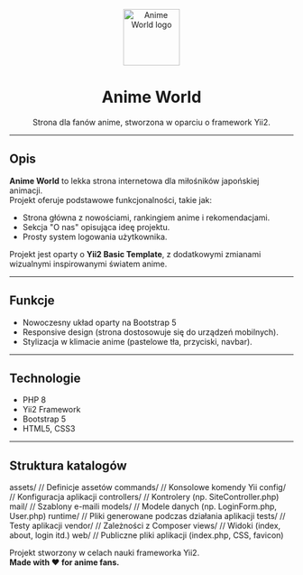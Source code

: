 
<p align="center">
    <img src="https://upload.wikimedia.org/wikipedia/commons/7/7e/Anime_eye.svg" height="100px" alt="Anime World logo">
</p>

<h1 align="center">Anime World</h1>

<p align="center">
    Strona dla fanów anime, stworzona w oparciu o framework Yii2.
</p>

---

## Opis

**Anime World** to lekka strona internetowa dla miłośników japońskiej animacji.  
Projekt oferuje podstawowe funkcjonalności, takie jak:
- Strona główna z nowościami, rankingiem anime i rekomendacjami.
- Sekcja "O nas" opisująca ideę projektu.
- Prosty system logowania użytkownika.

Projekt jest oparty o **Yii2 Basic Template**, z dodatkowymi zmianami wizualnymi inspirowanymi światem anime.

---

## Funkcje

- Nowoczesny układ oparty na Bootstrap 5
- Responsive design (strona dostosowuje się do urządzeń mobilnych).
- Stylizacja w klimacie anime (pastelowe tła, przyciski, navbar).

---

## Technologie

- PHP 8
- Yii2 Framework
- Bootstrap 5
- HTML5, CSS3

---

## Struktura katalogów


assets/         // Definicje assetów
commands/       // Konsolowe komendy Yii
config/         // Konfiguracja aplikacji
controllers/    // Kontrolery (np. SiteController.php)
mail/           // Szablony e-maili
models/         // Modele danych (np. LoginForm.php, User.php)
runtime/        // Pliki generowane podczas działania aplikacji
tests/          // Testy aplikacji
vendor/         // Zależności z Composer
views/          // Widoki (index, about, login itd.)
web/            // Publiczne pliki aplikacji (index.php, CSS, favicon)



Projekt stworzony w celach nauki frameworka Yii2.  
**Made with ❤️ for anime fans.**

